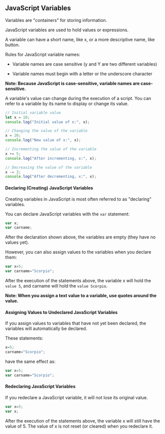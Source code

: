 ## JavaScript Variables

Variables are "containers" for storing information.

JavaScript variables are used to hold values or expressions.

A variable can have a short name, like x, or a more descriptive name, like button.

Rules for JavaScript variable names:

- Variable names are case sensitive (y and Y are two different variables)

- Variable names must begin with a letter or the underscore character

**Note: Because JavaScript is case-sensitive, variable names are case-sensitive.**


A variable's value can change during the execution of a script. You can refer to a variable by its name to display or change its value.

```javascript
// Initial variable value
let x = 10;
console.log("Initial value of x:", x);

// Changing the value of the variable
x = 20;
console.log("New value of x:", x);

// Incrementing the value of the variable
x += 5;
console.log("After incrementing, x:", x);

// Decreasing the value of the variable
x -= 3;
console.log("After decrementing, x:", x);

```


#### Declaring (Creating) JavaScript Variables

Creating variables in JavaScript is most often referred to as "declaring" variables.

You can declare JavaScript variables with the `var` statement:

```javascript
var x;
var carname;
```

After the declaration shown above, the variables are empty (they have no values yet).

However, you can also assign values to the variables when you declare them:

```javascript
var x=5;
var carname="Scorpio";
```

After the execution of the statements above, the variable x will hold the `value 5`, and carname will hold the `value Scorpio`.

**Note: When you assign a text value to a variable, use quotes around the value.**


#### Assigning Values to Undeclared JavaScript Variables

If you assign values to variables that have not yet been declared, the variables will automatically be
declared.

These statements:

```javascript
x=5;
carname="Scorpio";
```

have the same effect as:

```javascript
var x=5;
var carname="Scorpio";
```


#### Redeclaring JavaScript Variables

If you redeclare a JavaScript variable, it will not lose its original value.

```javascript
var x=5;
var x;
```

After the execution of the statements above, the variable x will still have the value of 5. The value of x is not reset (or cleared) when you redeclare it.
